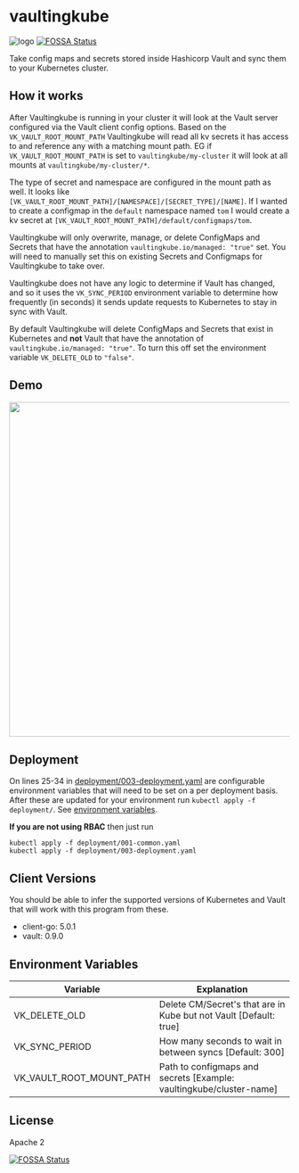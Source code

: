 # vaultingkube

![logo](resource/vaultingkube.png)
[![FOSSA Status](https://app.fossa.io/api/projects/git%2Bgithub.com%2Fsunshinekitty%2Fvaultingkube.svg?type=shield)](https://app.fossa.io/projects/git%2Bgithub.com%2Fsunshinekitty%2Fvaultingkube?ref=badge_shield)

Take config maps and secrets stored inside Hashicorp Vault and sync them to your Kubernetes cluster.

## How it works

After Vaultingkube is running in your cluster it will look at the Vault server configured via the Vault client config options.  Based on the `VK_VAULT_ROOT_MOUNT_PATH` Vaultingkube will read all kv secrets it has access to and reference any with a matching mount path.  EG if `VK_VAULT_ROOT_MOUNT_PATH` is set to `vaultingkube/my-cluster` it will look at all mounts at `vaultingkube/my-cluster/*`.

The type of secret and namespace are configured in the mount path as well.  It looks like `[VK_VAULT_ROOT_MOUNT_PATH]/[NAMESPACE]/[SECRET_TYPE]/[NAME]`.  If I wanted to create a configmap in the `default` namespace named `tom` I would create a kv secret at `[VK_VAULT_ROOT_MOUNT_PATH]/default/configmaps/tom`.

Vaultingkube will only overwrite, manage, or delete ConfigMaps and Secrets that have the annotation `vaultingkube.io/managed: "true"` set.  You will need to manually set this on existing Secrets and Configmaps for Vaultingkube to take over.

Vaultingkube does not have any logic to determine if Vault has changed, and so it uses the `VK_SYNC_PERIOD` environment variable to determine how frequently (in seconds) it sends update requests to Kubernetes to stay in sync with Vault.

By default Vaultingkube will delete ConfigMaps and Secrets that exist in Kubernetes and **not** Vault that have the annotation of `vaultingkube.io/managed: "true"`.  To turn this off set the environment variable `VK_DELETE_OLD` to `"false"`.

## Demo

<img src="resource/demo.gif" width="600px" />

## Deployment

On lines 25-34 in [deployment/003-deployment.yaml](deployment/003-deployment.yaml) are configurable environment variables that will need to be set on a per deployment basis.  After these are updated for your environment run `kubectl apply -f deployment/`.  See [environment variables](#environment-variables).

**If you are not using RBAC** then just run 

```
kubectl apply -f deployment/001-common.yaml
kubectl apply -f deployment/003-deployment.yaml
```


## Client Versions

You should be able to infer the supported versions of Kubernetes and Vault that will work with this program from these.

- client-go: 5.0.1
- vault: 0.9.0

## Environment Variables

| Variable                 | Explanation                                                         |
|--------------------------|---------------------------------------------------------------------|
| VK_DELETE_OLD            | Delete CM/Secret's that are in Kube but not Vault [Default: true]   |
| VK_SYNC_PERIOD           | How many seconds to wait in between syncs [Default: 300]            |
| VK_VAULT_ROOT_MOUNT_PATH | Path to configmaps and secrets [Example: vaultingkube/cluster-name] |

## License

Apache 2


[![FOSSA Status](https://app.fossa.io/api/projects/git%2Bgithub.com%2Fsunshinekitty%2Fvaultingkube.svg?type=large)](https://app.fossa.io/projects/git%2Bgithub.com%2Fsunshinekitty%2Fvaultingkube?ref=badge_large)